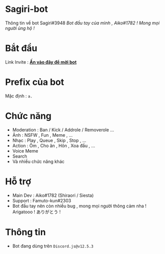 # Sagiri-bot
Thông tin về bot Sagiri#3948
*Bot đầu tay của mình , Aiko#1782 ! Mong mọi người ủng hộ !*
# Bắt đầu
Link Invite : [**__Ấn vào đây để mời bot__**](https://discord.com/oauth2/authorize?client_id=817229550684471297&permissions=4294967295&scope=applications.commands%20bot)
# Prefix của bot
Mặc định : `a.`
# Chức năng
- Moderation : Ban / Kick / Addrole / Removerole ...
- Ảnh : NSFW , Fun , Meme , ...
- Nhạc : Play , Queue , Skip , Stop , ...
- Action : Ôm , Cho ăn , Hôn , Xoa đầu , ...
- Voice Meme 
- Search 
- Và nhiều chức năng khác
# Hỗ trợ
- Main Dev : Aiko#1782 (Shiraori / Siesta)
- Support : Famuto-kun#2303
- Bot đầu tay nên còn nhiều bug , mong mọi người thông cảm nha ! Arigatooo ! ありがとう !
# Thông tin
- Bot đang dùng trên `Discord.js@v12.5.3`
